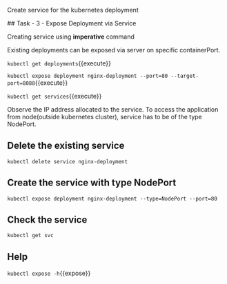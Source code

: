 Create service for the kubernetes deployment

## Task - 3 - Expose Deployment via Service

Creating service using **imperative** command

Existing deployments can be exposed via server on specific containerPort.

`kubectl get deployments`{{execute}}

`kubectl expose deployment nginx-deployment --port=80 --target-port=8088`{{execute}}

`kubectl get services`{{execute}}

Observe the IP address allocated to the service.
To access the application from node(outside kubernetes cluster), service has to be of the type NodePort.

## Delete the existing service
`kubectl delete service nginx-deployment`

## Create the service with type NodePort
`kubectl expose deployment nginx-deployment --type=NodePort --port=80`

## Check the service

`kubectl get svc`

## Help
`kubectl expose -h`{{expose}}



